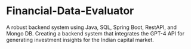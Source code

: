 # Financial-Data-Evaluator
A robust backend system using Java, SQL, Spring Boot, RestAPI, and Mongo DB. Creating a backend system that integrates the GPT-4 API for generating investment insights for the Indian capital market.
